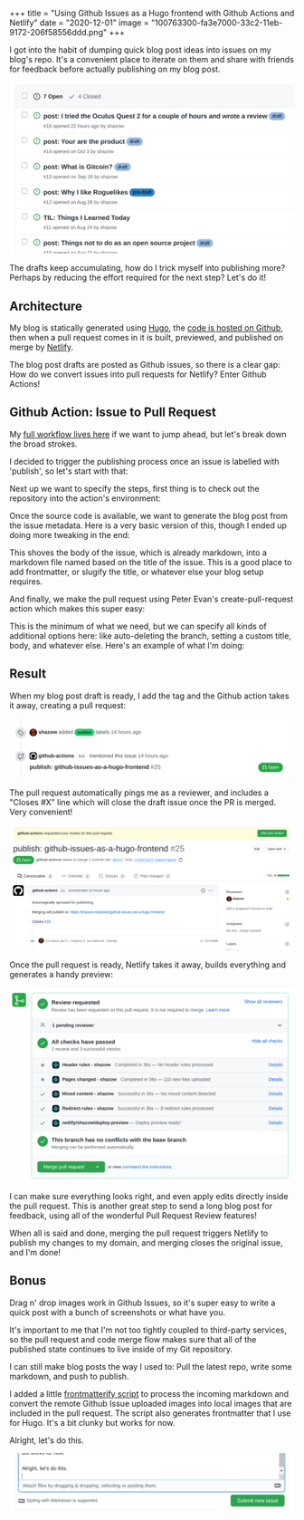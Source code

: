 +++
title = "Using Github Issues as a Hugo frontend with Github Actions and Netlify"
date = "2020-12-01"
image = "100763300-fa3e7000-33c2-11eb-9172-206f58556ddd.png"
+++

I got into the habit of dumping quick blog post ideas into issues on my blog's repo. It's a convenient place to iterate on them and share with friends for feedback before actually publishing on my blog post.

![image](100761218-a6cb2280-33c0-11eb-92df-1b52d91cc16e.png)

The drafts keep accumulating, how do I trick myself into publishing more? Perhaps by reducing the effort required for the next step? Let's do it!

## Architecture

My blog is statically generated using [Hugo](https://github.com/gohugoio/hugo), the [code is hosted on Github](https://github.com/shazow/shazow.net), then when a pull request comes in it is built, previewed, and published on merge by [Netlify](https://netlify.com/).

The blog post drafts are posted as Github issues, so there is a clear gap: How do we convert issues into pull requests for Netlify? Enter Github Actions!

## Github Action: Issue to Pull Request

My [full workflow lives here](https://github.com/shazow/shazow.net/blob/master/.github/workflows/publish.yml) if we want to jump ahead, but let's break down the broad strokes.

I decided to trigger the publishing process once an issue is labelled with 'publish', so let's start with that:



Next up we want to specify the steps, first thing is to check out the repository into the action's environment:



Once the source code is available, we want to generate the blog post from the issue metadata. Here is a very basic version of this, though I ended up doing more tweaking in the end:



This shoves the body of the issue, which is already markdown, into a markdown file named based on the title of the issue. This is a good place to add frontmatter, or slugify the title, or whatever else your blog setup requires.

And finally, we make the pull request using Peter Evan's create-pull-request action which makes this super easy:



This is the minimum of what we need, but we can specify all kinds of additional options here: like auto-deleting the branch, setting a custom title, body, and whatever else. Here's an example of what I'm doing:



## Result

When my blog post draft is ready, I add the tag and the Github action takes it away, creating a pull request:

![image](100763017-a764b880-33c2-11eb-860f-5bab932ac558.png)

The pull request automatically pings me as a reviewer, and includes a "Closes #X" line which will close the draft issue once the PR is merged. Very convenient!

![image](100763219-ded36500-33c2-11eb-8387-ff28b6561875.png)

Once the pull request is ready, Netlify takes it away, builds everything and generates a handy preview:

![image](100763300-fa3e7000-33c2-11eb-9172-206f58556ddd.png)

I can make sure everything looks right, and even apply edits directly inside the pull request. This is another great step to send a long blog post for feedback, using all of the wonderful Pull Request Review features!

When all is said and done, merging the pull request triggers Netlify to publish my changes to my domain, and merging closes the original issue, and I'm done!

## Bonus

Drag n' drop images work in Github Issues, so it's super easy to write a quick post with a bunch of screenshots or what have you.

It's important to me that I'm not too tightly coupled to third-party services, so the pull request and code merge flow makes sure that all of the published state continues to live inside of my Git repository.

I can still make blog posts the way I used to: Pull the latest repo, write some markdown, and push to publish.

I added a little [frontmatterify script](https://github.com/shazow/shazow.net/blob/master/frontmatterify) to process the incoming markdown and convert the remote Github Issue uploaded images into local images that are included in the pull request. The script also generates frontmatter that I use for Hugo. It's a bit clunky but works for now.

Alright, let's do this.

![image](100764184-11ca2880-33c4-11eb-8c84-e992765ace49.png)

